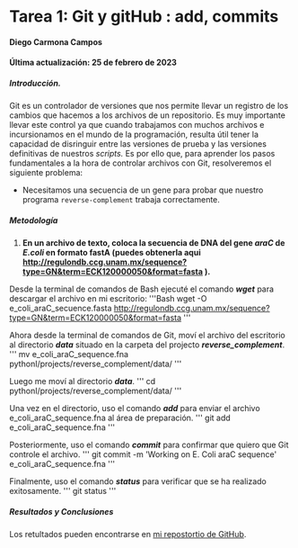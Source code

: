 
# Tarea 1: Git y gitHub : add, commits

#### Diego Carmona Campos
#### Última actualización: 25 de febrero de 2023

##### Introducción.
Git es un  controlador de versiones que nos permite llevar un registro de los cambios que hacemos a los archivos de un repositorio. Es muy importante llevar este control ya que cuando trabajamos con muchos archivos e incursionamos en el mundo de la programación, resulta útil tener la capacidad de disringuir entre las versiones de prueba y las versiones definitivas de nuestros *scripts.* Es por ello que, para aprender los pasos fundamentales a la hora de controlar archivos con Git, resolveremos el siguiente problema:

- Necesitamos una secuencia de un gene para probar que nuestro programa `reverse-complement` trabaja correctamente.


##### Metodología
1. **En un archivo de texto, coloca la secuencia de DNA del gene *araC* de *E.coli* en formato fastA (puedes obtenerla aqui http://regulondb.ccg.unam.mx/sequence?type=GN&term=ECK120000050&format=fasta ).**

Desde la terminal de comandos de Bash ejecuté el comando ***wget*** para descargar el archivo en mi escritorio:
'''Bash
wget -O e_coli_araC_secuence.fasta http://regulondb.ccg.unam.mx/sequence?type=GN&term=ECK120000050&format=fasta
'''

Ahora desde la terminal de comandos de Git, moví el archivo del escritorio al directorio ***data*** situado en la carpeta del projecto ***reverse_complement***.
'''
mv e_coli_araC_sequence.fna pythonI/projects/reverse_complement/data/
'''

Luego me moví al directorio ***data***.
'''
cd pythonI/projects/reverse_complement/data/
'''

Una vez en el directorio, uso el comando ***add*** para enviar el archivo e_coli_araC_sequence.fna al área de preparación.
'''
git add e_coli_araC_sequence.fna
'''

Posteriormente, uso el comando ***commit*** para confirmar que quiero que Git controle el archivo.
'''
git commit -m 'Working on E. Coli araC sequence' e_coli_araC_sequence.fna
'''

Finalmente, uso el comando ***status*** para verificar que se ha realizado exitosamente.
'''
git status
'''


##### Resultados y Conclusiones
Los retultados pueden encontrarse en [mi repostortio de GitHub](https://github.com/diegocarcam/pythonI).
